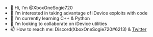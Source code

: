 - 👋 Hi, I’m @XboxOneSogie720
- 👀 I’m interested in taking advantage of iDevice exploits with code
- 🌱 I’m currently learning C++ & Python
- 💞️ I’m looking to collaborate on iDevice utilities
- 📫 How to reach me: Discord(XboxOneSogie720#6213) & [Twitter](https://twitter.com/XboxOneSogie720)

<!---
XboxOneSogie720/XboxOneSogie720 is a ✨ special ✨ repository because its `README.md` (this file) appears on your GitHub profile.
You can click the Preview link to take a look at your changes.
--->
